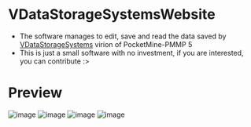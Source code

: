 # VDataStorageSystemsWebsite
- The software manages to edit, save and read the data saved by [VDataStorageSystems](https://github.com/VennDev/VDataStorageSystems) virion of PocketMine-PMMP 5
- This is just a small software with no investment, if you are interested, you can contribute :>

# Preview
![image](https://github.com/user-attachments/assets/5c580504-a39c-4139-b9f2-29ded65bdbe0)
![image](https://github.com/user-attachments/assets/c6e32322-8726-4518-89c0-7efb14792238)
![image](https://github.com/user-attachments/assets/69ad804f-f7c0-4a00-b1ad-d25d28ac5423)
![image](https://github.com/user-attachments/assets/9f95fdba-231e-4786-bb74-e93f54e663ca)
